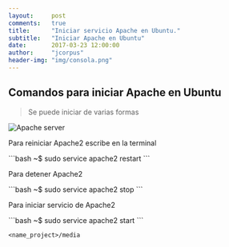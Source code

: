 ```yaml
---
layout:     post
comments:   true
title:      "Iniciar servicio Apache en Ubuntu."
subtitle:   "Iniciar Apache en Ubuntu"
date:       2017-03-23 12:00:00
author:     "jcorpus"
header-img: "img/consola.png"
---
```


<h2 class="section-heading">Comandos para iniciar Apache en Ubuntu</h2>
<blockquote>Se puede iniciar de varias formas</blockquote>
<img src="{{ site.baseurl }}/img/apache-logo.png" alt="Apache server">

<p>Para reiniciar Apache2 escribe en la terminal</p>
```bash
~$ sudo service apache2 restart
```
<p>Para detener Apache2 </p>
```bash
~$ sudo service apache2 stop
```
<p>Para iniciar servicio de Apache2</p>
```bash
~$ sudo service apache2 start
```

<code class="highlighter-rouge">&lt;name_project&gt;/media</code>

